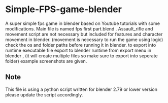 # Simple-FPS-game-blender
A super simple fps game in blender based on Youtube tutorials with some modifications.
Main file is named fps first part.blend . Assault_rifle and movement script are not necessary but included for features and character movement in blender.
(movement is necessary to run the game using logic) check the os and folder paths before running it in blender.
to export into runtime executable file export to blender runtime from export menu in blender , (it will create multiple files so make sure to export into seperate folder) 
example screenshots are given.

## Note
This file is using a python script written for blender 2.79 or lower version please update the script accordingly.
